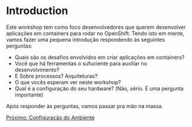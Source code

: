 Introduction
============
Este workshop tem como foco desenvolvedores que querem desenvolver aplicações em containers para rodar no OpenShift. Tendo isto em mente, vamos fazer uma pequena introdução respondendo às seguintes perguntas:

* Quais são os desafios envolvidos em criar aplicações em containers?
* Você que há ferramentas o sufuciente para auxiliar no desenvolvimento?
* E Sobre processos? Arquiteturas?
* O que vocês esperam ver neste workshop?
* Qual é a configuração do seu hardware? (Não, sério. É uma pergunta importante)

Após responder às perguntas, vamos passar pra mão na massa.

[Próximo: Configuração do Ambiente](https://github.com/rimolive/openshift-development-workshop/blob/master/workshop/pt-BR/environment-configuration.md)